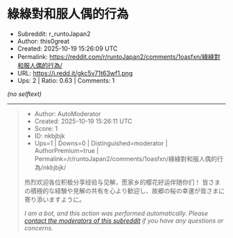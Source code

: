 # 綠綠對和服人偶的行為

- Subreddit: r_runtoJapan2
- Author: this0great
- Created: 2025-10-19 15:26:09 UTC
- Permalink: https://reddit.com/r/runtoJapan2/comments/1oasfxn/綠綠對和服人偶的行為/
- URL: https://i.redd.it/gkc5v71t63wf1.png
- Ups: 2 | Ratio: 0.63 | Comments: 1

_(no selftext)_

---

> - Author: AutoModerator
> - Created: 2025-10-19 15:26:11 UTC
> - Score: 1
> - ID: nkbjbjk
> - Ups=1 | Downs=0 | Distinguished=moderator | AuthorPremium=true | Permalink=/r/runtoJapan2/comments/1oasfxn/綠綠對和服人偶的行為/nkbjbjk/
>
> 热烈欢迎各位积极分享经验与见解，愿家乡的樱花好运伴随你们！
> 皆さまの積極的な経験や見解の共有を心より歓迎し、故郷の桜の幸運が皆さまに寄り添いますように。
> 
> *I am a bot, and this action was performed automatically. Please [contact the moderators of this subreddit](/message/compose/?to=/r/runtoJapan2) if you have any questions or concerns.*
